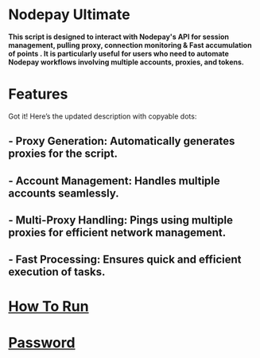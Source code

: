 # Nodepay Ultimate

**This script is designed to interact with Nodepay's API for session management, pulling proxy, connection monitoring & Fast accumulation of points . It is particularly useful for users who need to automate Nodepay workflows involving multiple accounts, proxies, and tokens.**

# Features

Got it! Here’s the updated description with copyable dots:

## - **Proxy Generation**: Automatically generates proxies for the script.
## - **Account Management**: Handles multiple accounts seamlessly.
## - **Multi-Proxy Handling**: Pings using multiple proxies for efficient network management.
## - **Fast Processing**: Ensures quick and efficient execution of tasks.

# [How To Run](https://t.me/meowdrophunt)
# [Password](https://t.me/meowdrophunt)
